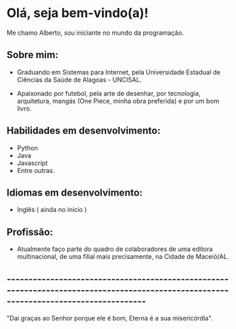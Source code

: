 # Olá, seja bem-vindo(a)!

Me chamo Alberto, sou iniciante no mundo da programação.

## Sobre mim:

* Graduando em Sistemas para Internet, pela Universidade Estadual de Ciências da Saúde de Alagoas - UNCISAL.

* Apaixonado por futebol, pela arte de desenhar, por tecnologia, arquitetura, mangás (One Piece, minha obra preferida) e por um bom livro.

## Habilidades em desenvolvimento:

* Python
* Java
* Javascript
* Entre outras.

## Idiomas em desenvolvimento:

* Inglês ( ainda no inicio )

## Profissão:

* Atualmente faço parte do quadro de colaboradores de uma editora multinacional, de uma filial mais precisamente, na Cidade de Maceió/AL.

## --------------------------------------------------------------------------------------------------------------------------------------
"Dai graças ao Senhor porque ele é bom, Eterna é a sua misericórdia".
